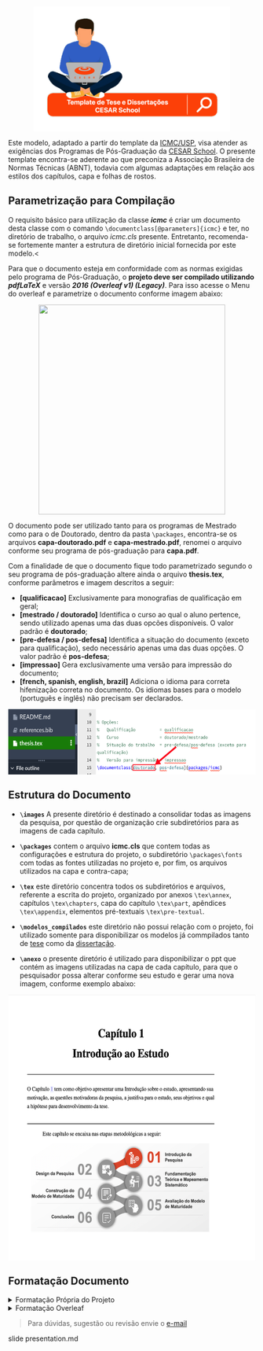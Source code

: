 <p align="center"><img src="images/banner-pesquisa-cesar-school.png"  width="400" height="255" align="middle"/></p>

Este modelo, adaptado a partir do template da <a href="https://www.overleaf.com/latex/templates/modelo-de-teses-e-dissertacoes-icmc-slash-usp/cvqdvbnxjqts" target="_blank" rel="noopener noreferrer" title="Por favor, clique com o botão direito do mouse para abrir em uma nova guia">ICMC/USP</a>, visa atender as exigências dos Programas de Pós-Graduação da  <a href="https://www.cesar.school/" target="_blank" rel="noopener noreferrer" title="Por favor, clique com o botão direito do mouse para abrir em uma nova guia">CESAR School</a>. O presente template encontra-se aderente ao que preconiza a Associação Brasileira de Normas Técnicas (ABNT), todavia com algumas adaptações em relação aos estilos dos capítulos, capa e folhas de rostos.

## Parametrização para Compilação
O requisito básico para utilização da classe **_icmc_** é criar um documento desta classe com o comando
`\documentclass[@parameters]{icmc}` e ter, no diretório de trabalho, o arquivo *icmc.cls* presente. Entretanto, recomenda-se fortemente manter a estrutura de diretório inicial fornecida por este modelo.<

Para que o documento esteja em conformidade com as normas exigidas pelo programa de Pós-Graduação, o **projeto deve ser compilado utilizando *pdfLaTeX*** e versão ***2016 (Overleaf v1) (Legacy)***. Para isso acesse o Menu do overleaf e parametrize o documento conforme imagem abaixo:
<p align="center"><img src="images/erro-compilação.png"  width="380" height="427" align="middle"/></p>

O documento pode ser utilizado tanto para os programas de Mestrado como para o de Doutorado, dentro da pasta `\packages`, encontra-se os arquivos <b>capa-doutorado.pdf</b> e <b>capa-mestrado.pdf</b>, renomei o arquivo conforme seu programa de pós-graduação para <b>capa.pdf</b>.

Com a finalidade de que o documento fique todo parametrizado segundo o seu programa de pós-graduação altere ainda o arquivo <b>thesis.tex</b>, conforme parâmetros e imagem descritos a seguir: 

- **[qualificacao]** Exclusivamente para monografias de qualificação em geral;
- **[mestrado / doutorado]** Identifica o curso ao qual o aluno pertence, sendo utilizado apenas uma das duas opcões disponíveis. O valor padrão é **doutorado**;
- **[pre-defesa / pos-defesa]** Identifica a situação do documento (exceto para qualificação), sedo necessário apenas uma das duas opções. O valor padrão é **pos-defesa**;
- **[impressao]** Gera exclusivamente uma versão para impressão do documento;
- **[french, spanish, english, brazil]** Adiciona o idioma para correta hifenização correta no documento. Os idiomas bases para o modelo (português e inglês) não precisam ser declarados.

<p align="center"><img src="images/curso.png"  width="600" height="133" align="middle"/></p>

## Estrutura do Documento

- **`\images`** A presente diretório é destinado a consolidar todas as imagens da pesquisa, por questão de organização crie subdiretórios para as imagens de cada capítulo.

- **`\packages`** contem o arquivo <b>icmc.cls</b> que contem todas as configurações e estrutura do projeto, o subdiretório  `\packages\fonts` com todas as fontes utilizadas no projeto e, por fim, os arquivos utilizados na capa e contra-capa;

- **`\tex`** este diretório concentra todos os subdiretórios e arquivos, referente a escrita do projeto, organizado por anexos `\tex\annex`, capítulos `\tex\chapters`, capa do capítulo `\tex\part`, apêndices `\tex\appendix`, elementos pré-textuais `\tex\pre-textual`.

- **`\modelos_compilados`** este diretório não possui relação com o projeto, foi utilizado somente para disponibilizar os modelos já commpilados tanto de [tese](modelos_compilados/Modelo_Teses_CESAR_School_1.pdf) como da [dissertação](modelos_compilados/Modelo_Dissertação_CESAR_School.pdf).

- **`\anexo`**  o presente diretório é utilizado para disponibilizar o ppt que contém as imagens utilizadas na capa de cada capítulo, para que o pesquisador possa alterar conforme seu estudo e gerar uma nova imagem, conforme exemplo abaixo:

<p align="center"><img src="images/capa-capitulo.png"  width="580" height="541" align="middle"/></p>

## Formatação Documento


<details>
  <summary markdown="span">Formatação Própria do Projeto</summary>

#### Para citações indiretas "Autor (ano)" utilize "citeonline"

**Exemplo Sintaxe:** 
```ruby
\citeonline{referencia}
```

**Resultado:**

João (2020), texto...

---

#### Para gerar abreviaturas automáticas utilize "\sigla{abreviatura}{significado abreviatura}" 

**Exemplo Sintaxe:** 

```ruby
\sigla{AWS}{Amazon Web Services}
```


**Resultado:**

   AWS Amazon Web Service.

---


  
</details>  

<details>
  <summary markdown="span">Formatação Overleaf</summary>
  
#### Para citações direta "(Autor, ano)" utilize "cite"

**Exemplo Sintaxe:** 
```ruby
\cite{referencia}
```

**Resultado:**

texto...(JOÃO, 2020).

---

#### Para deixar um texto em negrito utilize textbf

**Exemplo Sintaxe:** 
```ruby
\textbf{texto a ser negrigrato}
```

**Resultado:**

<b>texto a ser negritado</b>

---

#### Para deixar um texto em negrito utilize textit

**Exemplo Sintaxe:** 
```ruby
\textbf{texto itálico}
```

**Resultado:**

***texto itálico***

---

#### Para criar marcadores use "itemize"

**Exemplo Sintaxe:** 
```ruby
\begin{itemize}
    \item item 1;
    \item item 2; e,
    \item item 3.    
\end{itemize}
```

**Resultado:**
* item 1;
* item 2; e,
* item 3.

---

#### Para criar numeração use "itemize"

**Exemplo Sintaxe:** 
```ruby
  \begin{enumerate}
    \item item 1;
    \item item 2; e,
    \item item 3.
  \end{enumerate}
```

**Resultado:**

1. item 1;
2. item 2; e,
3. item 3.

---

#### Para criar notas de rodapé use "footnote"

**Exemplo Sintaxe:** 
```ruby
  \footnote{texto da nota de rodapé}
```

**Resultado:**

<p align="center"><img src="images/notarodape.png"  width="800" height="155" align="middle"/></p>

---

#### Criação de Tabelas no Overleaf

Para criação de tabelas no overleaf sugiro um gerador on-line de código, conforme descrito a seguir:

<a href="https://www.latex-tables.com/" target="_blank" rel="noopener noreferrer" title="Por favor, clique com o botão direito do mouse para abrir em uma nova guia">https://www.latex-tables.com/</a>


Em tabelas que superam o tamanho de uma página sugiro utilizar o marcador <b>longtable</b>.


---

#### Inserção de Imagem de 15cm no Texto utilize a tag figure, com o parâmetro width=15cm

**Exemplo Sintaxe:** 

```ruby
\begin{figure}[ht]
\centering
\includegraphics[width=15cm]{diretorio/nome-da-figura}
\label{fig:metodologia-cap1}
\end{figure}
```

---

#### Inserção de Imagem ocupando a largura da página no Texto utilize a tag figure, com o parâmetro width=\linewidth

**Exemplo Sintaxe:** 

```ruby
\begin{figure}[ht]
\centering
\includegraphics[width=\linewidth]{diretorio/nome-da-figura}
\label{fig:metodologia-cap1}
\end{figure}
```

---

</details> 

>Para dúvidas, sugestão ou revisão envie o [e-mail](mailto:luciano@lucianoaguiar.com.br)

slide presentation.md
